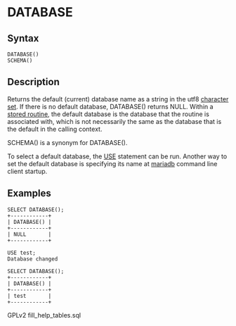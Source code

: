 # DATABASE

## Syntax

```
DATABASE()
SCHEMA()
```

## Description

Returns the default (current) database name as a string in the utf8 [character set](../../../../../data-types/string-data-types/character-sets/). If there is no default database, DATABASE() returns NULL. Within a [stored routine](../../../../../../server-usage/stored-routines/), the default database is the database that the routine is associated with, which is not necessarily the same as the database that is the default in the calling context.

SCHEMA() is a synonym for DATABASE().

To select a default database, the [USE](../../../administrative-sql-statements/use-database.md) statement can be run. Another way to set the default database is specifying its name at [mariadb](../../../../../../clients-and-utilities/mariadb-client/mariadb-command-line-client.md) command line client startup.

## Examples

```
SELECT DATABASE();
+------------+
| DATABASE() |
+------------+
| NULL       |
+------------+

USE test;
Database changed

SELECT DATABASE();
+------------+
| DATABASE() |
+------------+
| test       |
+------------+
```

GPLv2 fill\_help\_tables.sql
